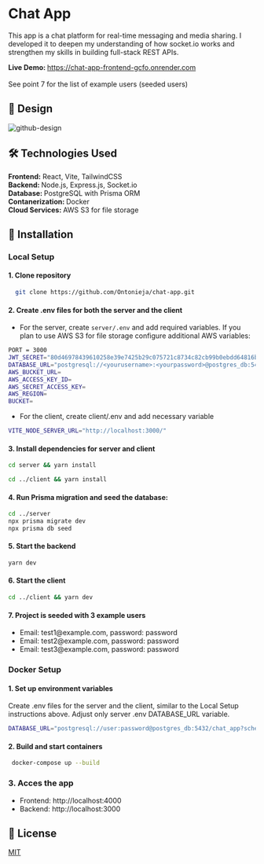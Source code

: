 <h1>Chat App</h1>  

This app is a chat platform for real-time messaging and media sharing. I developed it to deepen my understanding of how socket.io works and strengthen my skills in building full-stack REST APIs. 

<b>Live Demo: </b> https://chat-app-frontend-gcfo.onrender.com
<br><br>See point 7 for the list of example users (seeded users)

<h2>🚀 Design </h2> 

![github-design](https://github.com/user-attachments/assets/3087b389-07f2-4f9a-a8f0-518e462fcde8)

<h2>🛠️ Technologies Used</h2>
<b>Frontend:</b> React, Vite, TailwindCSS<br>
<b>Backend: </b> Node.js, Express.js, Socket.io<br>
<b>Database: </b> PostgreSQL with Prisma ORM<br>
<b>Contanerization: </b> Docker<br>
<b>Cloud Services: </b> AWS S3 for file storage<br>

<h2>🔧 Installation</h2>

<h3>Local Setup</h3>

<h4>1. Clone repository</h4>

 ```bash
   git clone https://github.com/Ontonieja/chat-app.git
```

<h4>2. Create .env files for both the server and the client</h4>

- For the server, create `server/.env` and add required variables. If you plan to use AWS S3 for file storage configure additional AWS variables:
```bash
PORT = 3000
JWT_SECRET="80d46978439610258e39e7425b29c075721c8734c82cb99b0ebdd64816be6355f80d93070de9bd43372e4b1393722554d17103daaca5dbf975d2237067d016198c2da9dfbc5813335d5c5b7803a79856f6191ead0ddc8cfdcb9310d405090718731501bc25b7de0c3859665876f6cfd668f1a41f6873873f7716de837a521651"
DATABASE_URL="postgresql://<yourusername>:<yourpassword>@postgres_db:5432/<databasename>?schema=public"
AWS_BUCKET_URL=
AWS_ACCESS_KEY_ID=
AWS_SECRET_ACCESS_KEY=
AWS_REGION=
BUCKET=
```
 - For the client, create client/.env and add necessary variable
```bash
VITE_NODE_SERVER_URL="http://localhost:3000/"
```

<h4>3. Install dependencies for server and client</h4>

```bash
cd server && yarn install
```
```bash
cd ../client && yarn install
```
<h4>4. Run Prisma migration and seed the database:</h4>

 ```bash
cd ../server
npx prisma migrate dev
npx prisma db seed
```

<h4>5. Start the backend</h4>

 ```bash
 yarn dev
```

<h4>6. Start the client</h4>

 ```bash
cd ../client && yarn dev
```

<h4>7. Project is seeded with 3 example users</h4>
<ul>
<li> Email: test1@example.com, password: password</li>
<li> Email: test2@example.com, password: password</li>
<li> Email: test3@example.com, password: password</li>
</ul>

<h3>Docker Setup</h3>

<h4>1. Set up environment variables</h4>
Create .env files for the server and the client, similar to the Local Setup instructions above. Adjust only server .env DATABASE_URL variable. 

```bash
DATABASE_URL="postgresql://user:password@postgres_db:5432/chat_app?schema=public"
```

<h4>2. Build and start containers</h4>

 ```bash
  docker-compose up --build
```

<h3>3. Acces the app</h3>
<ul>
  <li>Frontend: http://localhost:4000</li>
  <li>Backend: http://localhost:3000</li>
</ul>

<h2>📄 License </h2>
<a href="https://choosealicense.com/licenses/mit/">MIT</a>
